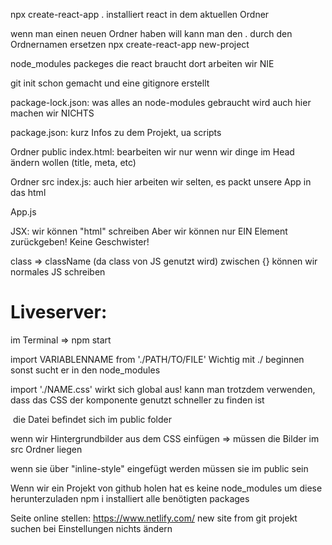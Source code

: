npx create-react-app .
installiert react in dem aktuellen Ordner

wenn man einen neuen Ordner haben will kann man den . durch den Ordnernamen ersetzen
npx create-react-app new-project

node_modules
packeges die react braucht
dort arbeiten wir NIE

git init schon gemacht und eine gitignore erstellt

package-lock.json:
was alles an node-modules gebraucht wird
auch hier machen wir NICHTS

package.json:
kurz Infos zu dem Projekt, ua scripts 

Ordner public
index.html: bearbeiten wir nur wenn wir dinge im Head ändern wollen (title, meta, etc)

Ordner src
index.js: auch hier arbeiten wir selten, es packt unsere App in das html

App.js

JSX:
wir können "html" schreiben
Aber wir können nur EIN Element zurückgeben!
Keine Geschwister! 

class => className (da class von JS genutzt wird)
zwischen {} können wir normales JS schreiben


# Liveserver:
im Terminal => npm start


import VARIABLENNAME from './PATH/TO/FILE' 
Wichtig mit ./ beginnen sonst sucht er in den node_modules

import './NAME.css' 
wirkt sich global aus!
kann man trotzdem verwenden, dass das CSS der komponente genutzt schneller zu finden ist

<img src="998-200x300.jpeg" alt="" />
die Datei befindet sich im public folder

wenn wir Hintergrundbilder aus dem CSS einfügen => müssen die Bilder im src Ordner liegen

wenn sie über "inline-style" eingefügt werden müssen sie im public sein


Wenn wir ein Projekt von github holen hat es keine node_modules
um diese herunterzuladen
npm i
installiert alle benötigten packages

Seite online stellen:
https://www.netlify.com/
new site from git
projekt suchen
bei Einstellungen nichts ändern
